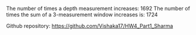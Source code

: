 The number of times a depth measurement increases: 1692
The number of times the sum of a 3-measurement window increases is: 1724

Github repository: https://github.com/Vishaka17/HW4_Part1_Sharma

